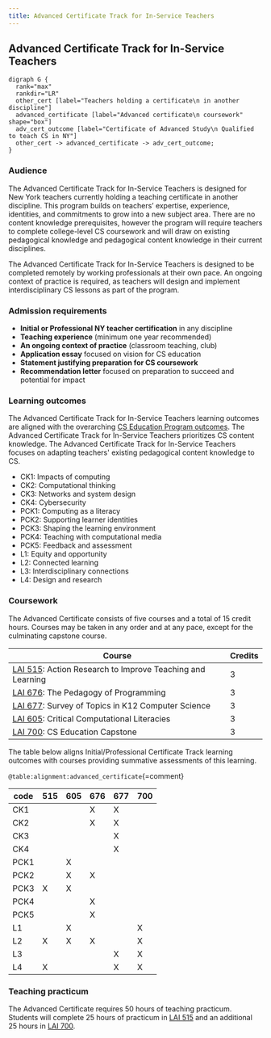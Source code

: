 ```yaml
---
title: Advanced Certificate Track for In-Service Teachers
---
```


## Advanced Certificate Track for In-Service Teachers

```{.graphviz caption="The Advanced Certificate Track for In-Service Teachers"}
digraph G {
  rank="max"
  rankdir="LR"
  other_cert [label="Teachers holding a certificate\n in another discipline"]
  advanced_certificate [label="Advanced certificate\n coursework" shape="box"]
  adv_cert_outcome [label="Certificate of Advanced Study\n Qualified to teach CS in NY"]
  other_cert -> advanced_certificate -> adv_cert_outcome;
}
```
### Audience

The Advanced Certificate Track for In-Service Teachers is designed for New York teachers currently holding 
a teaching certificate in another discipline. 
This program builds on teachers’ expertise, experience, identities, and 
commitments to grow into a new subject area. There are no content knowledge 
prerequisites, however the program will require teachers to complete college-level 
CS coursework and will draw on existing pedagogical knowledge and 
pedagogical content knowledge in their current disciplines.

The Advanced Certificate Track for In-Service Teachers is designed to be completed remotely by working 
professionals at their own pace. An ongoing context of practice is required, as teachers will design and 
implement interdisciplinary CS lessons as part of the program.

### Admission requirements

- **Initial or Professional NY teacher certification** in any discipline
- **Teaching experience** (minimum one year recommended)
- **An ongoing context of practice** (classroom teaching, club) 
- **Application essay** focused on vision for CS education
- **Statement justifying preparation for CS coursework**
- **Recommendation letter** focused on preparation to succeed and potential for impact

### Learning outcomes

The Advanced Certificate Track for In-Service Teachers learning outcomes are aligned with the overarching 
[CS Education Program outcomes](#program-outcomes).
The Advanced Certificate Track for In-Service Teachers prioritizes CS content knowledge.
The Advanced Certificate Track for In-Service Teachers focuses on adapting teachers' 
existing pedagogical content knowledge to CS.

 - CK1: Impacts of computing
 - CK2: Computational thinking
 - CK3: Networks and system design
 - CK4: Cybersecurity
 - PCK1: Computing as a literacy
 - PCK2: Supporting learner identities
 - PCK3: Shaping the learning environment
 - PCK4: Teaching with computational media
 - PCK5: Feedback and assessment
 - L1: Equity and opportunity
 - L2: Connected learning
 - L3: Interdisciplinary connections
 - L4: Design and research

### Coursework

The Advanced Certificate consists of five courses and a total of 15 credit hours. 
Courses may be taken in any order and at any pace, except for the culminating capstone
course.

| Course                                                                 | Credits |
| ---------------------------------------------------------------------- | ------- |
| [LAI 515](#lai-515): Action Research to Improve Teaching and Learning  | 3       |
| [LAI 676](#lai-676): The Pedagogy of Programming                       | 3       |
| [LAI 677](#lai-677): Survey of Topics in K12 Computer Science          | 3       |
| [LAI 605](#lai-605): Critical Computational Literacies                 | 3       |
| [LAI 700](#lai-700): CS Education Capstone                             | 3       |

The table below aligns Initial/Professional Certificate Track learning outcomes with courses 
providing summative assessments of this learning.

` @table:alignment:advanced_certificate `{=comment}

| code   | 515   | 605   | 676   | 677   | 700   |
|--------|-------|-------|-------|-------|-------|
| CK1    |       |       | X     | X     |       |
| CK2    |       |       | X     | X     |       |
| CK3    |       |       |       | X     |       |
| CK4    |       |       |       | X     |       |
| PCK1   |       | X     |       |       |       |
| PCK2   |       | X     | X     |       |       |
| PCK3   | X     | X     |       |       |       |
| PCK4   |       |       | X     |       |       |
| PCK5   |       |       | X     |       |       |
| L1     |       | X     |       |       | X     |
| L2     | X     | X     | X     |       | X     |
| L3     |       |       |       | X     | X     |
| L4     | X     |       |       | X     | X     |

### Teaching practicum

The Advanced Certificate requires 50 hours of teaching practicum. Students will complete 25 hours of practicum in [LAI 515](#lai-515) and an additional 25 hours in [LAI 700](#lai-700).
